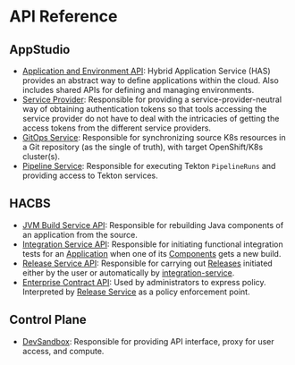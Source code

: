 # API Reference

## AppStudio

- [Application and Environment API](application-environment-api.md): Hybrid Application Service (HAS) provides an abstract way to define applications within the cloud. Also includes shared APIs for defining and managing environments.
- [Service Provider](service-provider.md): Responsible for providing a service-provider-neutral way of obtaining authentication tokens so that tools accessing the service provider do not have to deal with the intricacies of getting the access tokens from the different service providers.
- [GitOps Service](gitops.md): Responsible for synchronizing source K8s resources in a Git repository (as the single of truth), with target OpenShift/K8s cluster(s).
- [Pipeline Service](pipeline-service.md): Responsible for executing Tekton `PipelineRuns` and providing access to Tekton services.

## HACBS

- [JVM Build Service API](jvm-build-service.md): Responsible for rebuilding Java components of an application from the source.
- [Integration Service API](integration-service.md): Responsible for initiating functional integration tests for an [Application] when one of its [Components] gets a new build.
- [Release Service API](release-service.md): Responsible for carrying out [Releases] initiated either by the user or automatically by [integration-service](integration-service.md).
- [Enterprise Contract API](enterprise-contract.md): Used by administrators to express policy. Interpreted by [Release Service](release-service.md) as a policy enforcement point.

## Control Plane

- [DevSandbox](devsandbox.md): Responsible for providing API interface, proxy for user access, and compute.

[Application]: application-environment-api.md#application
[Components]: application-environment-api.md#component
[Releases]: release-service.md#release
